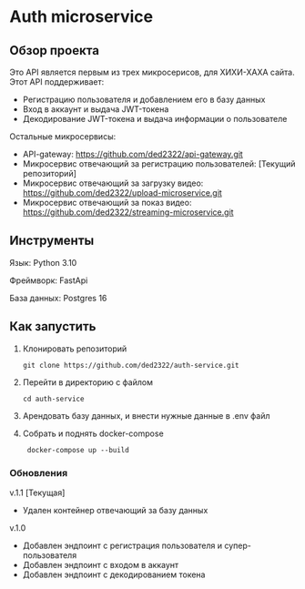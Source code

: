 # Auth microservice 
## Обзор проекта
Это API является первым из трех микросерисов, для ХИХИ-ХАХА сайта.
Этот API поддерживает:
- Регистрацию пользователя и добавлением его в базу данных
- Вход в аккаунт и выдача JWT-токена
- Декодирование JWT-токена и выдача информации о пользователе

Остальные микросервисы:
- API-gateway: https://github.com/ded2322/api-gateway.git
- Микросервис отвечающий за регистрацию пользователей: [Текущий репозиторий]
- Микросервис отвечающий за загрузку видео: https://github.com/ded2322/upload-microservice.git
- Микросервис отвечающий за показ видео: https://github.com/ded2322/streaming-microservice.git


## Инструменты

Язык: Python 3.10

Фреймворк: FastApi

База данных: Postgres 16

## Как запустить
1. Клонировать репозиторий
    ```text
    git clone https://github.com/ded2322/auth-service.git
    ```

2. Перейти в директорию с файлом
    ```text
    cd auth-service
    ```

3. Арендовать базу данных, и внести нужные данные в .env файл

4. Собрать и поднять docker-compose
    ```text
     docker-compose up --build 
    ```

### Обновления

v.1.1 [Текущая]
- Удален контейнер отвечающий за базу данных

v.1.0 

- Добавлен эндпоинт с регистрация пользователя и супер-пользователя
- Добавлен эндпоинт с входом в аккаунт
- Добавлен эндпоинт с декодированием токена


